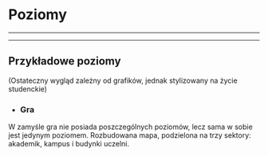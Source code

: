 # Poziomy

---
---

## Przykładowe poziomy
(Ostateczny wygląd zależny od grafików, jednak stylizowany na życie studenckie)

- ### Gra
W zamyśle gra nie posiada poszczególnych poziomów, lecz sama w sobie jest jedynym poziomem. Rozbudowana mapa, podzielona na trzy sektory: akademik, kampus i budynki uczelni.